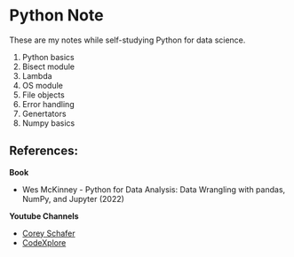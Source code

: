 # Python Note
These are my notes while self-studying Python for data science.

1. Python basics
2. Bisect module
3. Lambda
4. OS module
5. File objects
6. Error handling
7. Genertators
8. Numpy basics

## References:
**Book**
* Wes McKinney - Python for Data Analysis: Data Wrangling with pandas, NumPy, and Jupyter (2022)

**Youtube Channels**
* [Corey Schafer](https://www.youtube.com/@coreyms)
* [CodeXplore](https://www.youtube.com/@CodeXplore)
